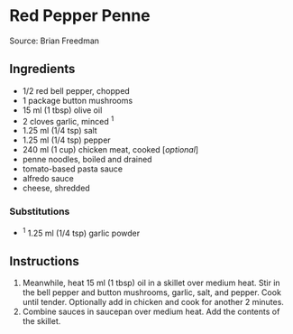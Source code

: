 # Red Pepper Penne #

Source: Brian Freedman

## Ingredients ##
* 1/2 red bell pepper, chopped
* 1 package button mushrooms
* 15 ml (1 tbsp) olive oil
* 2 cloves garlic, minced <sup>1</sup>
* 1.25 ml (1/4 tsp) salt
* 1.25 ml (1/4 tsp) pepper
* 240 ml (1 cup) chicken meat, cooked [*optional*]
* penne noodles, boiled and drained
* tomato-based pasta sauce
* alfredo sauce
* cheese, shredded

### Substitutions ###
* <sup>1</sup> 1.25 ml (1/4 tsp) garlic powder

## Instructions ##
1. Meanwhile, heat 15 ml (1 tbsp) oil in a skillet over medium heat. Stir in the bell pepper and button mushrooms, garlic, salt, and pepper. Cook until tender. Optionally add in chicken and cook for another 2 minutes.
1. Combine sauces in saucepan over medium heat. Add the contents of the skillet.
